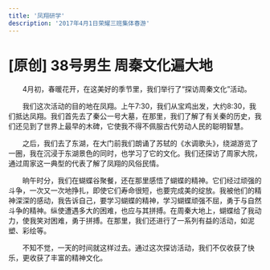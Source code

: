 ```yaml
---
title: '凤翔研学'
description: '2017年4月1日荣耀三班集体春游'
---
```


# [原创] 38号男生 周秦文化遍大地

　　4月初，春暖花开，在这美好的季节里，我们举行了“探访周秦文化”活动。

　　我们这次活动的目的地在凤翔。上午7:30，我们从宝鸡出发，大约8:30，我们抵达凤翔。我们首先去了秦公一号大墓，在那里，我们了解了有关秦的历史，我们还见到了世界上最早的木碑，它使我不得不佩服古代劳动人民的聪明智慧。

　　之后，我们去了东湖，在大门前我们朗诵了苏轼的《水调歌头》，绕湖游览了一圈，我在沉浸于东湖景色的同时，也学习了它的文化。我们还探访了周家大院，通过周家这一典型的代表了解了凤翔的风俗民情。

　　晌午时分，我们在蝴蝶谷聚餐，还在那里感悟了蝴蝶的精神。它们经过顽强的斗争，一次又一次地挣扎，即使它们寿命很短，也要完成美的绽放。我被他们的精神深深的感动，我告诉自己，要学习蝴蝶的精神，学习蝴蝶顽强不屈，勇于与自然斗争的精神。纵使遭遇多大的困难，也应与其拼搏。在周秦大地上，蝴蝶给了我动力，使我笑对困难，勇于拼搏。在那里，我们还进行了一系列有益的活动，如泥塑、彩绘等。

　　不知不觉，一天的时间就这样过去。通过这次探访活动，我们不仅收获了快乐，更收获了丰富的精神文化。